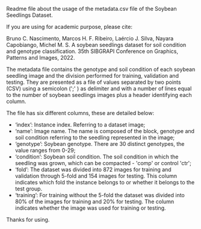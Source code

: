 Readme file about the usage of the metadata.csv file of the Soybean Seedlings Dataset.

If you are using for academic purpose, please cite:

Bruno C. Nascimento, Marcos H. F. Ribeiro, Laércio J. Silva, Nayara Capobiango, Michel M. S. A soybean seedlings dataset for soil condition and genotype classification. 35th SIBGRAPI Conference on Graphics, Patterns and Images, 2022.

The metadata file contains the genotype and soil condition of each soybean seedling image and the division performed for training, validation and testing. They are presented as a file of values separated by two points (CSV) using a semicolon (';' ) as delimiter and with a number of lines equal to the number of soybean seedlings images plus a header identifying each column.

The file has six different columns, these are detailed below:

- ‘index’: Instance index. Referring to a dataset image;
- ‘name’: Image name. The name is composed of the block, genotype and soil condition referring to the seedling represented in the image;
- ‘genotype’: Soybean genotype. There are 30 distinct genotypes, the value ranges from 0-29;
- ‘condition’: Soybean soil condition. The soil condition in which the seedling was grown, which can be compacted - 'comp' or control 'ctr';
- ‘fold’: The dataset was divided into 872 images for training and validation through 5-fold and 154 images for testing. This column indicates which fold the instance belongs to or whether it belongs to the test group.
- ‘training’: For training without the 5-fold the dataset was divided into 80% of the images for training and 20% for testing. The column indicates whether the image was used for training or testing.

Thanks for using.

